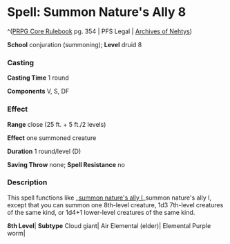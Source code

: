 # Spell: Summon Nature's Ally 8

^([PRPG Core Rulebook][ss-summon-nature-s-ally-8] pg. 354 | PFS Legal | [Archives of Nehtys][sn-summon-nature-s-ally-8])

**School** conjuration (summoning); **Level** druid 8

### Casting

**Casting Time** 1 round

**Components** V, S, DF

### Effect

**Range** close (25 ft. + 5 ft./2 levels)

**Effect** one summoned creature

**Duration** 1 round/level (D)

**Saving Throw** none; **Spell Resistance** no

### Description

This spell functions like _[summon nature's ally I]_summon nature's ally I, except that you can summon one 8th-level creature, 1d3 7th-level creatures of the same kind, or 1d4+1 lower-level creatures of the same kind.

**8th Level**| **Subtype**
Cloud giant| Air
Elemental (elder)| Elemental
Purple worm| &#009;

[ss-summon-nature-s-ally-8]: http://paizo.com/pathfinderRPG/v57
[sn-summon-nature-s-ally-8]: http://www.archivesofnethys.com/SpellDisplay.aspx?ItemName=Summon%20Nature%27s%20Ally%208
[summon nature's ally I]: http://www.archivesofnethys.com/SpellDisplay.aspx?ItemName=Summon%20Nature%27s%20Ally%201
